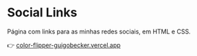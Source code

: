 # Social Links

Página com links para as minhas redes sociais, em HTML e CSS.

👉 <a href="https://color-flipper-guigobecker.vercel.app/">color-flipper-guigobecker.vercel.app</a>
